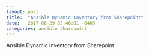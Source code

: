 ```yaml
---
layout: post
title:  "Ansible Dynamic Inventory from Sharepoint"
date:   2017-06-29 02:46:01 -0400
categories: ansible sharepoint
---
```


Ansible Dynamic Inventory from Sharepoint